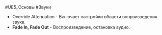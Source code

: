 #UE5_Основы #Звуки

- Override Attenuation - Включает настройки области вопроизведения звука.
- **Fade In, Fade Out** - Воспроизведение, остановка аудио.